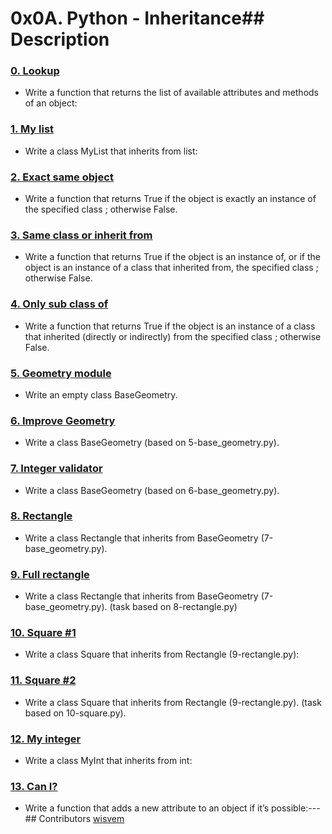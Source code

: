 # 0x0A. Python - Inheritance## Description

### [0. Lookup](./0-lookup.py)
- Write a function that returns the list of available attributes and methods of an object:
### [1. My list](./1-my_list.py)
- Write a class MyList that inherits from list:
### [2. Exact same object](./2-is_same_class.py)
- Write a function that returns True if the object is exactly an instance of the specified class ; otherwise False.
### [3. Same class or inherit from](./3-is_kind_of_class.py)
- Write a function that returns True if the object is an instance of, or if the object is an instance of a class that inherited from, the specified class ; otherwise False.
### [4. Only sub class of](./4-inherits_from.py)
- Write a function that returns True if the object is an instance of a class that inherited (directly or indirectly) from the specified class ; otherwise False.
### [5. Geometry module](./5-base_geometry.py)
- Write an empty class BaseGeometry.
### [6. Improve Geometry](./6-base_geometry.py)
- Write a class BaseGeometry (based on 5-base_geometry.py).
### [7. Integer validator](./7-base_geometry.py)
- Write a class BaseGeometry (based on 6-base_geometry.py).
### [8. Rectangle](./8-rectangle.py)
- Write a class Rectangle that inherits from BaseGeometry (7-base_geometry.py).
### [9. Full rectangle](./9-rectangle.py)
- Write a class Rectangle that inherits from BaseGeometry (7-base_geometry.py).
(task based on 8-rectangle.py)
### [10. Square #1](./10-square.py)
- Write a class Square that inherits from Rectangle (9-rectangle.py):
### [11. Square #2](./11-square.py)
- Write a class Square that inherits from Rectangle (9-rectangle.py).
(task based on 10-square.py).
### [12. My integer](./100-my_int.py)
- Write a class MyInt that inherits from int:
### [13. Can I?](./101-add_attribute.py)
- Write a function that adds a new attribute to an object if it’s possible:---## Contributors
[wisvem](https://github.com/wisvem)
